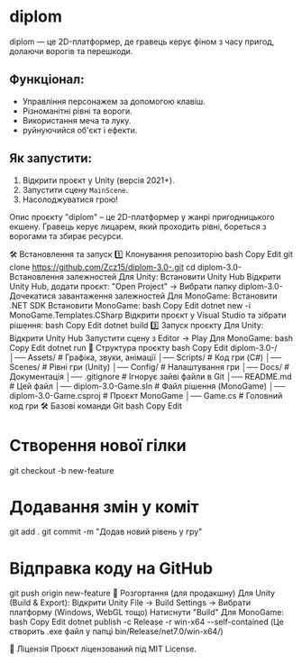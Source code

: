 # diplom
 diplom — це 2D-платформер, де гравець керує фіном з часу пригод, долаючи ворогів та перешкоди.

## Функціонал:
- Управління персонажем за допомогою клавіш.
- Різноманітні рівні та вороги.
- Використання меча та луку.
- руйнуючийся об'єкт і ефекти.

## Як запустити:
1. Відкрити проєкт у Unity (версія 2021+).
2. Запустити сцену `MainScene`.
3. Насолоджуватися грою!



Опис проєкту
"diplom" – це 2D-платформер у жанрі пригодницького екшену. Гравець керує лицарем, який проходить рівні, бореться з ворогами та збирає ресурси.

🛠️ Встановлення та запуск
1️⃣ Клонування репозиторію
bash
Copy
Edit
git clone https://github.com/Zcz15/diplom-3.0-.git
cd diplom-3.0-
Встановлення залежностей
Для Unity:
Встановити Unity Hub
Відкрити Unity Hub, додати проєкт:
"Open Project" → Вибрати папку diplom-3.0-
Дочекатися завантаження залежностей
Для MonoGame:
Встановити .NET SDK
Встановити MonoGame:
bash
Copy
Edit
dotnet new -i MonoGame.Templates.CSharp
Відкрити проєкт у Visual Studio та зібрати рішення:
bash
Copy
Edit
dotnet build
3️⃣ Запуск проєкту
Для Unity:
Відкрити Unity Hub
Запустити сцену з Editor → Play
Для MonoGame:
bash
Copy
Edit
dotnet run
📁 Структура проєкту
bash
Copy
Edit
diplom-3.0-/
│── Assets/           # Графіка, звуки, анімації
│── Scripts/          # Код гри (C#)
│── Scenes/           # Рівні гри (Unity)
│── Config/           # Налаштування гри
│── Docs/             # Документація
│── .gitignore        # Ігнорує зайві файли в Git
│── README.md         # Цей файл
│── diplom-3.0-Game.sln    # Файл рішення (MonoGame)
│── diplom-3.0-Game.csproj # Проєкт MonoGame
│── Game.cs           # Головний код гри
🛠 Базові команди Git
bash
Copy
Edit
# Створення нової гілки
git checkout -b new-feature

# Додавання змін у коміт
git add .
git commit -m "Додав новий рівень у гру"

# Відправка коду на GitHub
git push origin new-feature
🚀 Розгортання (для продакшну)
Для Unity (Build & Export):
Відкрити Unity
File → Build Settings → Вибрати платформу (Windows, WebGL тощо)
Натиснути "Build"
Для MonoGame:
bash
Copy
Edit
dotnet publish -c Release -r win-x64 --self-contained
(Це створить .exe файл у папці bin/Release/net7.0/win-x64/)

📜 Ліцензія
Проєкт ліцензований під MIT License.

